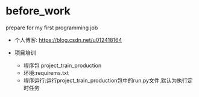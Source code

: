 # before_work
prepare for my first programming job
- 个人博客:
https://blog.csdn.net/u012418164

- 项目培训
    - 程序包 project_train_production
    - 环境:requirems.txt
    - 程序运行:运行project_train_production包中的run.py文件,默认为执行定时任务